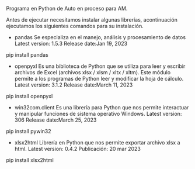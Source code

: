 Programa en Python de Auto en proceso para AM.

Antes de ejecutar necesitamos instalar algunas librerías, acontinuación ejecutamos los siguientes comandos para su instalación.

* pandas 
Se especializa en el manejo, análisis y procesamiento de datos
Latest version: 1.5.3 Release date:Jan 19, 2023

pip install pandas


* openpyxl
Es una biblioteca de Python que se utiliza para leer y escribir archivos de Excel (archivos xlsx / xlsm / xltx / xltm). Este módulo permite a los programas de Python leer y modificar la hoja de cálculo.
Latest version: 3.1.2 Release date:March 11, 2023

pip install openpyxl

* win32com.client
Es una librería para Python que nos permite interactuar y manipular funciones de sistema operativo Windows. 
Latest version: 306 Release date:March 25, 2023

pip install pywin32

* xlsx2html
Librería en Python que nos permite exportar archivo xlsx a html.
Latest version: 0.4.2 Publicación: 20 mar 2023

pip install xlsx2html
